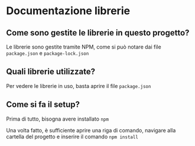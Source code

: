 # Documentazione librerie

## Come sono gestite le librerie in questo progetto?

Le librerie sono gestite tramite NPM, come si può notare dai file `package.json` e `package-lock.json`

## Quali librerie utilizzate?

Per vedere le librerie in uso, basta aprire il file `package.json`

## Come si fa il setup?

Prima di tutto, bisogna avere installato `npm`

Una volta fatto, è sufficiente aprire una riga di comando, navigare alla cartella del progetto e inserire il comando `npm install`
